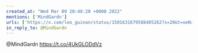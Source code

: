 ```yaml
---
created_at: "Wed Mar 09 20:48:20 +0000 2022"
mentions: ['MindGardn']
urls: ['https://x.com/leo_guinan/status/1501631679588405262?s=20&t=oeNr5-QOqtnbitEhqUd1wQ']
in_reply_to: @MindGardn
---
```


@MindGardn https://t.co/4UkGLODdVz